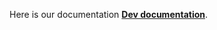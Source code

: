 Here is our documentation [**Dev documentation**](https://louisbdc.github.io/hosting_doxygen_doc.github.io/index.htmlhttps://louisbdc.github.io/hosting_doxygen_doc.github.io/index.html). 
